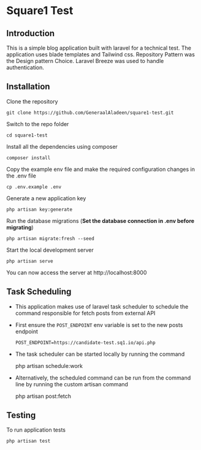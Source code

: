# Square1 Test

## Introduction

This is a simple blog application built with laravel for a technical test. The application uses blade templates and Tailwind css. Repository Pattern was the Design pattern Choice. Laravel Breeze was used to handle authentication.

## Installation

Clone the repository

    git clone https://github.com/GeneraalAladeen/square1-test.git

Switch to the repo folder

    cd square1-test

Install all the dependencies using composer

    composer install

Copy the example env file and make the required configuration changes in the .env file

    cp .env.example .env

Generate a new application key

    php artisan key:generate


Run the database migrations (**Set the database connection in .env before migrating**)

    php artisan migrate:fresh --seed

Start the local development server

    php artisan serve

You can now access the server at http://localhost:8000

## Task Scheduling

- This application makes use of laravel task scheduler to schedule the command responsible for fetch posts from external API

- First ensure the `POST_ENDPOINT` env variable is set to the new posts endpoint

    `POST_ENDPOINT=https://candidate-test.sq1.io/api.php`
  
- The task scheduler can be started locally by running the command

    php artisan schedule:work


- Alternatively, the scheduled command can be run from the command line by running the custom artisan command

    php artisan post:fetch



## Testing

To run application tests

    php artisan test
